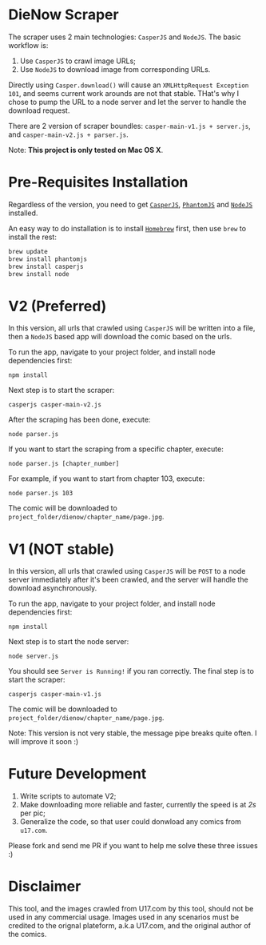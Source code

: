 # DieNow Scraper
The scraper uses 2 main technologies: `CasperJS` and `NodeJS`. The basic workflow is:

1. Use `CasperJS` to crawl image URLs;
2. Use `NodeJS` to download image from corresponding URLs.

Directly using `Casper.download()` will cause an `XMLHttpRequest Exception 101`, and seems current work arounds are not that stable. THat's why I chose to pump the URL to a node server and let the server to handle the download request.

There are 2 version of scraper boundles: `casper-main-v1.js + server.js`, and `casper-main-v2.js + parser.js`.

Note: **This project is only tested on Mac OS X**.

# Pre-Requisites Installation
Regardless of the version, you need to get [`CasperJS`](http://docs.casperjs.org/en/latest/installation.html), [`PhantomJS`](http://phantomjs.org/download.html) and [`NodeJS`](https://nodejs.org/download/) installed.

An easy way to do installation is to install [`Homebrew`](brew.sh/) first, then use `brew` to install the rest:

```sh
brew update
brew install phantomjs
brew install casperjs
brew install node
```

# V2 (Preferred)
In this version, all urls that crawled using `CasperJS` will be written into a file, then a `NodeJS` based app will download the comic based on the urls.

To run the app, navigate to your project folder, and install node dependencies first:

`npm install`

Next step is to start the scraper:

`casperjs casper-main-v2.js`

After the scraping has been done, execute:

`node parser.js`

If you want to start the scraping from a specific chapter, execute:

`node parser.js [chapter_number]`

For example, if you want to start from chapter 103, execute:

`node parser.js 103`

The comic will be downloaded to `project_folder/dienow/chapter_name/page.jpg`.

# V1 (NOT stable)
In this version, all urls that crawled using `CasperJS` will be `POST` to a node server immediately after it's been crawled, and the server will handle the download asynchronously.

To run the app, navigate to your project folder, and install node dependencies first:

`npm install`

Next step is to start the node server:

`node server.js`

You should see `Server is Running!` if you ran correctly. The final step is to start the scraper:

`casperjs casper-main-v1.js`

The comic will be downloaded to `project_folder/dienow/chapter_name/page.jpg`.

Note: This version is not very stable, the message pipe breaks quite often. I will improve it soon :)

# Future Development
1. Write scripts to automate V2;
2. Make downloading more reliable and faster, currently the speed is at *2s* per pic;
3. Generalize the code, so that user could donwload any comics from `u17.com`.

Please fork and send me PR if you want to help me solve these three issues :)

# Disclaimer
This tool, and the images crawled from U17.com by this tool, should not be used in any commercial usage. Images used in any scenarios must be credited to the orignal plateform, a.k.a U17.com, and the original author of the comics.
